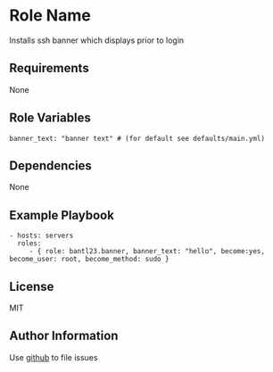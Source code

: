Role Name
=========

Installs ssh banner which displays prior to login

Requirements
------------

None

Role Variables
--------------

```
banner_text: "banner text" # (for default see defaults/main.yml)
```

Dependencies
------------

None

Example Playbook
----------------

    - hosts: servers
      roles:
         - { role: bantl23.banner, banner_text: "hello", become:yes, become_user: root, become_method: sudo }

License
-------

MIT

Author Information
------------------

Use [github](https://github.com/bantl23roles/banner) to file issues
